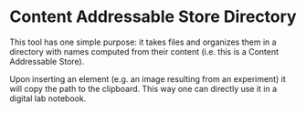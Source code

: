 # Content Addressable Store Directory

This tool has one simple purpose: it takes files and organizes them in a directory with names
computed from their content (i.e. this is a Content Addressable Store).

Upon inserting an element (e.g. an image resulting from an experiment) it will copy
the path to the clipboard. This way one can directly use it in a digital lab notebook.

